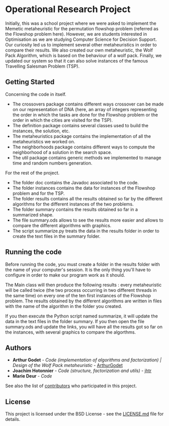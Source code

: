 # Operational Research Project

Initially, this was a school project where we were asked to implement the Memetic metaheuristic for the permutation flowshop problem (referred as the Flowshop problem here).
However, we are students interested in Optimisation as we are studying Computer Science for Decision Support.
Our curiosity led us to implement several other metaheuristics in order to compare their results.
We also created our own metaheuristic, the Wolf Pack Algorithm, which is based on the behaviour of a wolf pack.
Finally, we updated our system so that it can also solve instances of the famous Travelling Salesman Problem (TSP).

## Getting Started

Concerning the code in itself. 
* The crossovers package contains different ways crossover can be made on our representation of DNA (here, an array of integers representing the order in which the tasks are done for the Flowshop problem or the order in which the cities are visited for the TSP).
* The definition package contains several classes used to build the instances, the solution, etc.
* The metaheuristics package contains the implementation of all the metaheuristics we worked on.
* The neighborhoods package contains different ways to compute the neighborhood of a solution in the search space.
* The util package contains generic methods we implemented to manage time and random numbers generation.

For the rest of the project.
* The folder doc contains the Javadoc associated to the code.
* The folder instances contains the data for instances of the Flowshop problem and for the TSP.
* The folder results contains all the results obtained so far by the different algorithms for the different instances of the two problems.
* The folder summary contains the results obtained so far in a summarized shape.
* The file summary.ods allows to see the results more easier and allows to compare the different algorithms with graphics.
* The script summarize.py treats the data in the results folder in order to create the text files in the summary folder.

## Running the code

Before running the code, you must create a folder in the results folder with the name of your computer's session. It is the only thing you'll have to configure in order to make our program work as it should.

The Main class will then produce the following results : every metaheuristic will be called twice (the two process occurring in two different threads in the same time) on every one of the ten first instances of the Flowshop problem. The results obtained by the different algorithms are written in files with the name of the algorithm in the folder you created. 

If you then execute the Python script named summarize, it will update the data in the text files in the folder summary. If you then open the file summary.ods and update the links, you will have all the results got so far on the instances, with several graphics to compare the algorthms.

## Authors

* **Arthur Godet** - *Code (implementation of algorithms and factorization) | Design of the Wolf Pack metaheuristic* - [ArthurGodet](https://github.com/ArthurGodet)
* **Joachim Hotonnier** - *Code (structure, factorization and utils)* - [jhtr](https://github.com/jhtr)
* **Marie Deur** - *Code*

See also the list of [contributors](https://github.com/your/project/contributors) who participated in this project.

## License

This project is licensed under the BSD License - see the [LICENSE.md](LICENSE.md) file for details.
    